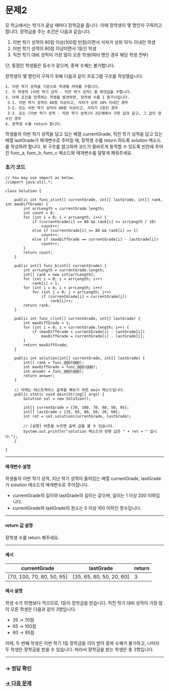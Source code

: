 # 문제2

모 학교에서는 학기가 끝날 때마다 장학금을 줍니다. 이때 장학생이 몇 명인지 구하려고 합니다. 장학금을 주는 조건은 다음과 같습니다.

1. 이번 학기 성적이 80점 이상(100점 만점)이면서 석차가 상위 10% 이내인 학생
2. 이번 학기 성적이 80점 이상이면서 1등인 학생
3. 직전 학기 대비 성적이 가장 많이 오른 학생(여러 명인 경우 해당 학생 전부)

단, 동점인 학생들은 등수가 같으며, 중복 수혜는 불가합니다.

장학생이 몇 명인지 구하기 위해 다음과 같이 프로그램 구조를 작성했습니다.

~~~
1. 이번 학기 성적을 기준으로 학생별 석차를 구합니다.
2. 각 학생의 (이번 학기 성적 - 직전 학기 성적) 중 최댓값을 구합니다.
3. 아래 조건을 만족하는 학생을 발견하면, 장학생 수를 1 증가시킵니다.
 3-1. 이번 학기 성적이 80점 이상이고, 석차가 상위 10% 이내인 경우
 3-2. 또는 이번 학기 성적이 80점 이상이고, 석차가 1등인 경우
 3-3. 또는 (이번 학기 성적 - 직전 학기 성적)이 2단계에서 구한 값과 같고, 그 값이 양수인 경우
4. 장학생 수를 return 합니다.
~~~

학생들의 이번 학기 성적을 담고 있는 배열 currentGrade, 직전 학기 성적을 담고 있는 배열 lastGrade가 매개변수로 주어질 때, 장학생 수를 return 하도록 solution 메소드를 작성하려 합니다. 위 구조를 참고하여 코드가 올바르게 동작할 수 있도록 빈칸에 주어진 func_a, func_b, func_c 메소드와 매개변수를 알맞게 채워주세요.

### 초기 코드

```
// You may use import as below.
//import java.util.*;

class Solution {

    public int func_a(int[] currentGrade, int[] lastGrade, int[] rank, int maxDiffGrade) {
        int arrLength = currentGrade.length;
        int count = 0;
        for (int i = 0; i < arrLength; i++) {
            if (currentGrade[i] >= 80 && rank[i] <= arrLength / 10)
                count++;
            else if (currentGrade[i] >= 80 && rank[i] == 1)
                count++;
            else if (maxDiffGrade == currentGrade[i] - lastGrade[i])
                count++;
        }
        return count;
    }

    public int[] func_b(int[] currentGrade) {
        int arrLength = currentGrade.length;
        int[] rank = new int[arrLength];
        for (int i = 0; i < arrLength; i++)
            rank[i] = 1;
        for (int i = 0; i < arrLength; i++) 
            for (int j = 0; j < arrLength; j++) 
                if (currentGrade[i] < currentGrade[j]) 
                    rank[i]++;
        return rank;
    }

    public int func_c(int[] currentGrade, int[] lastGrade) {
        int maxDiffGrade = 1;
        for (int i = 0; i < currentGrade.length; i++) {
            if (maxDiffGrade < currentGrade[i] - lastGrade[i])
                maxDiffGrade = currentGrade[i] - lastGrade[i];
        }
        return maxDiffGrade;
    }

    public int solution(int[] currentGrade, int[] lastGrade) {
        int[] rank = func_@@@(@@@);
        int maxDiffGrade = func_@@@(@@@);
        int answer = func_@@@(@@@);
        return answer;
    }

    // 아래는 테스트케이스 출력을 해보기 위한 main 메소드입니다.
    public static void main(String[] args) {
    	Solution sol = new Solution();
	
    	int[] currentGrade = {70, 100, 70, 80, 50, 95};
    	int[] lastGrade = {35, 65, 80, 50, 20, 60};
    	int ret = sol.solution(currentGrade, lastGrade);

        // [실행] 버튼을 누르면 출력 값을 볼 수 있습니다.
        System.out.println("solution 메소드의 반환 값은 " + ret + " 입니다.");
    }

}
```

---

#### 매개변수 설명

학생들의 이번 학기 성적, 지난 학기 성적이 들어있는 배열 currentGrade, lastGrade가 solution 메소드의 매개변수로 주어집니다.
* currentGrade의 길이와 lastGrade의 길이는 같으며, 길이는 1 이상 200 이하입니다.
* currentGrade와 lastGrade의 원소는 0 이상 100 이하인 정수입니다.

---

#### return 값 설명

장학생 수를 return 해주세요.

---

#### 예시

| currentGrade | lastGrade | return |
|------------|------------|--------|
| [70, 100, 70, 80, 50, 95] | [35, 65, 80, 50, 20, 60] | 3 |

#### 예시 설명

학생 수가 10명보다 적으므로, 1등이 장학금을 받습니다. 
직전 학기 대비 성적이 가장 많이 오른 학생은 다음과 같이 3명입니다.

* 35 → 70점
* 65 → 100점
* 60 → 95점

이때, 두 번째 학생은 이번 학기 1등 장학금을 이미 받아 중복 수혜가 불가하고, 나머지 두 학생은 장학금을 받을 수 있습니다. 따라서 장학금을 받는 학생은 총 3명입니다.

---

### → 정답 확인

### [→ 다음 문제](https://github.com/tnehf18/cosPro/blob/main/java/ex_2nd/ex_2nd_03/no_03/desc_03.md "cosPro 2급 Java 3차 3번 문제")

